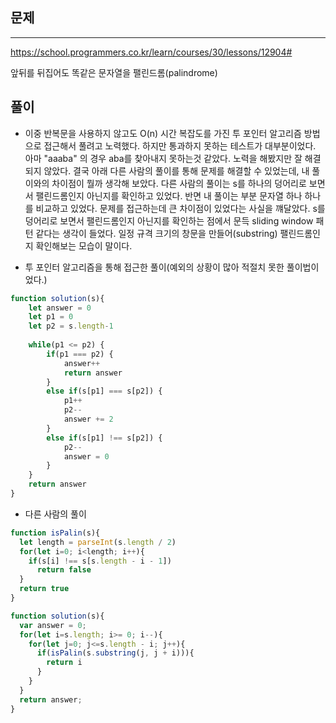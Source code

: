 ## 문제
---
https://school.programmers.co.kr/learn/courses/30/lessons/12904#

앞뒤를 뒤집어도 똑같은 문자열을 팰린드롬(palindrome)

## 풀이
- 이중 반복문을 사용하지 않고도 O(n) 시간 복잡도를 가진 투 포인터 알고리즘 방법으로 접근해서 풀려고 노력했다. 하지만 통과하지 못하는 테스트가 대부분이었다. 
아마 "aaaba" 의 경우 aba를 찾아내지 못하는것 같았다. 노력을 해봤지만 잘 해결되지 않았다. 
결국 아래 다른 사람의 풀이를 통해 문제를 해결할 수 있었는데, 내 풀이와의 차이점이 뭘까 생각해 보았다.
다른 사람의 풀이는 s를 하나의 덩어리로 보면서 팰린드롬인지 아닌지를 확인하고 있었다.  반면 내 풀이는 부분 문자열 하나 하나를 비교하고 있었다.
문제를 접근하는데 큰 차이점이 있었다는 사실을 꺠달았다. s를 덩어리로 보면서 팰린드롬인지 아닌지를 확인하는 점에서 문득 sliding window 패턴 같다는 생각이 들었다. 일정 규격 크기의 창문을 만들어(substring) 팰린드롬인지 확인해보는 모습이 말이다.


- 투 포인터 알고리즘을 통해 접근한 풀이(예외의 상황이 많아 적절치 못한 풀이법이었다.)
```jsx
function solution(s){
    let answer = 0
    let p1 = 0
    let p2 = s.length-1
    
    while(p1 <= p2) {
        if(p1 === p2) {
            answer++
            return answer
        }
        else if(s[p1] === s[p2]) {
            p1++
            p2--
            answer += 2
        }
        else if(s[p1] !== s[p2]) {
            p2-- 
            answer = 0
        }
    }
    return answer
}
```

- 다른 사람의 풀이
```jsx
function isPalin(s){
  let length = parseInt(s.length / 2)
  for(let i=0; i<length; i++){
    if(s[i] !== s[s.length - i - 1])
      return false
  }
  return true
}

function solution(s){
  var answer = 0;
  for(let i=s.length; i>= 0; i--){
    for(let j=0; j<=s.length - i; j++){
      if(isPalin(s.substring(j, j + i))){
        return i
      }
    }
  }
  return answer;
}
```
